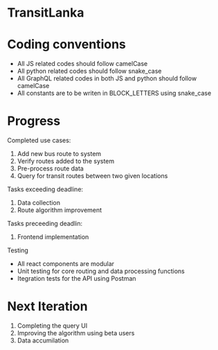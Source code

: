 # TransitLanka

Coding conventions
==================

* All JS related codes should follow camelCase
* All python related codes should follow snake_case
* All GraphQL related codes in both JS and python should follow camelCase
* All constants are to be writen in BLOCK_LETTERS using snake_case


Progress
========

Completed use cases:
1) Add new bus route to system
2) Verify routes added to the system
3) Pre-process route data
4) Query for transit routes between two given locations

Tasks exceeding deadline:
1) Data collection
2) Route algorithm improvement

Tasks preceeding deadlin:
1) Frontend implementation

Testing
* All react components are modular
* Unit testing for core routing and data processing functions
* Itegration tests for the API using Postman


Next Iteration
==============

1) Completing the query UI
2) Improving the algorithm using beta users
3) Data accumilation
